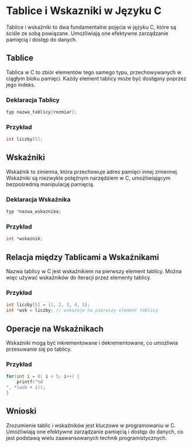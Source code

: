 
# Tablice i Wskazniki w Języku C

Tablice i wskaźniki to dwa fundamentalne pojęcia w języku C, które są ściśle ze sobą powiązane. Umożliwiają one efektywne zarządzanie pamięcią i dostęp do danych.

## Tablice
Tablica w C to zbiór elementów tego samego typu, przechowywanych w ciągłym bloku pamięci. Każdy element tablicy może być dostępny poprzez jego indeks.

### Deklaracja Tablicy
```c
typ nazwa_tablicy[rozmiar];
```

### Przykład
```c
int liczby[5];
```

## Wskaźniki
Wskaźnik to zmienna, która przechowuje adres pamięci innej zmiennej. Wskaźniki są niezwykle potężnym narzędziem w C, umożliwiającym bezpośrednią manipulację pamięcią.

### Deklaracja Wskaźnika
```c
typ *nazwa_wskaznika;
```

### Przykład
```c
int *wskaznik;
```

## Relacja między Tablicami a Wskaźnikami
Nazwa tablicy w C jest wskaźnikiem na pierwszy element tablicy. Można więc używać wskaźników do iteracji przez elementy tablicy.

### Przykład
```c
int liczby[5] = {1, 2, 3, 4, 5};
int *wsk = liczby; // wskazuje na pierwszy element tablicy
```

## Operacje na Wskaźnikach
Wskaźniki mogą być inkrementowane i dekrementowane, co umożliwia przesuwanie się po tablicy.

### Przykład
```c
for(int i = 0; i < 5; i++) {
    printf("%d
", *(wsk + i));
}
```

## Wnioski
Zrozumienie tablic i wskaźników jest kluczowe w programowaniu w C. Umożliwiają one efektywne zarządzanie pamięcią i dostęp do danych, co jest podstawą wielu zaawansowanych technik programistycznych.
